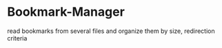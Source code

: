 # Bookmark-Manager
read bookmarks from several files and organize them by size, redirection criteria
